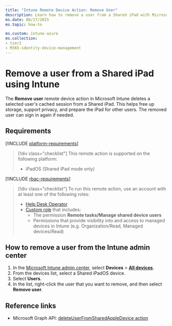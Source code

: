 ```yaml
---
title: "Intune Remote Device Action: Remove User"
description: Learn how to remove a user from a Shared iPad with Microsoft Intune.
ms.date: 08/27/2025
ms.topic: how-to

ms.custom: intune-azure
ms.collection:
- tier2
- M365-identity-device-management
---
```


# Remove a user from a Shared iPad using Intune

The **Remove user** remote device action in Microsoft Intune deletes a selected user's cached session from a Shared iPad. This helps free up storage, support privacy, and prepare the iPad for other users. The removed user can sign in again if needed.

## Requirements

[!INCLUDE [platform-requirements](../includes/h3/platform-requirements.md)]

> [!div class="checklist"]
> This remote action is supported on the following platform:
>
> - iPadOS (Shared iPad mode only)

[!INCLUDE [rbac-requirements](../includes/h3/rbac-requirements.md)]

> [!div class="checklist"]
> To run this remote action, use an account with at least one of the following roles:
>
> - [Help Desk Operator][INT-R1]
> - [Custom role][INT-RC] that includes:
>   - The permission **Remote tasks/Manage shared device users**
>   - Permissions that provide visibility into and access to managed devices in Intune (e.g. Organization/Read, Managed devices/Read)

## How to remove a user from the Intune admin center

1. In the [Microsoft Intune admin center][INT-AC], select **Devices** > [**All devices**][INT-ALLD].
1. From the devices list, select a Shared iPadOS device.
1. Select **Users**.
1. In the list, right-click the user that you want to remove, and then select **Remove user**.

## Reference links

- Microsoft Graph API: [deleteUserFromSharedAppleDevice action][GRAPH-1]

<!--links-->

[INT-AC]: https://go.microsoft.com/fwlink/?linkid=2109431
[INT-ALLD]: https://go.microsoft.com/fwlink/?linkid=2333814
[INT-RC]: /intune/intune-service/fundamentals/create-custom-role
[INT-R1]: /intune/intune-service/fundamentals/role-based-access-control-reference#help-desk-operator
[INT-R2]: /intune/intune-service/fundamentals/role-based-access-control-reference#school-administrator
[GRAPH-1]: /graph/api/intune-devices-manageddevice-deleteuserfromsharedappledevice

